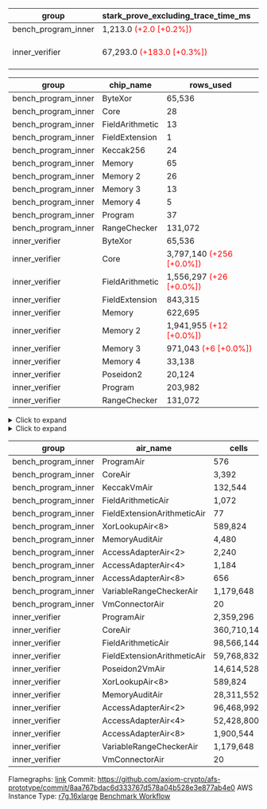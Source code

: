 | group | stark_prove_excluding_trace_time_ms | total_cells | total_cells_used | trace_gen_time_ms | verify_program_compile_ms |
| --- | --- | --- | --- | --- | --- |
| bench_program_inner | 1,213.0 <span style="color: red">(+2.0 [+0.2%])</span> | 1,915,713 | 277,352 | 2.0 |  |
| inner_verifier | 67,293.0 <span style="color: red">(+183.0 [+0.3%])</span> | 716,898,324 | 388,624,399 <span style="color: red">(+17,912 [+0.0%])</span> | 34,541.0 <span style="color: green">(-514.0 [-1.5%])</span> | 47,424.0 <span style="color: red">(+538.0 [+1.1%])</span> |

| group | chip_name | rows_used |
| --- | --- | --- |
| bench_program_inner | ByteXor | 65,536 |
| bench_program_inner | Core | 28 |
| bench_program_inner | FieldArithmetic | 13 |
| bench_program_inner | FieldExtension | 1 |
| bench_program_inner | Keccak256 | 24 |
| bench_program_inner | Memory | 65 |
| bench_program_inner | Memory 2 | 26 |
| bench_program_inner | Memory 3 | 13 |
| bench_program_inner | Memory 4 | 5 |
| bench_program_inner | Program | 37 |
| bench_program_inner | RangeChecker | 131,072 |
| inner_verifier | ByteXor | 65,536 |
| inner_verifier | Core | 3,797,140 <span style="color: red">(+256 [+0.0%])</span> |
| inner_verifier | FieldArithmetic | 1,556,297 <span style="color: red">(+26 [+0.0%])</span> |
| inner_verifier | FieldExtension | 843,315 |
| inner_verifier | Memory | 622,695 |
| inner_verifier | Memory 2 | 1,941,955 <span style="color: red">(+12 [+0.0%])</span> |
| inner_verifier | Memory 3 | 971,043 <span style="color: red">(+6 [+0.0%])</span> |
| inner_verifier | Memory 4 | 33,138 |
| inner_verifier | Poseidon2 | 20,124 |
| inner_verifier | Program | 203,982 |
| inner_verifier | RangeChecker | 131,072 |

<details>
<summary>Click to expand</summary>

| group | dsl_ir | opcode | frequency |
| --- | --- | --- | --- |
| bench_program_inner |  | 2 | 2 |
| bench_program_inner |  | 5 | 1 |
| bench_program_inner | AddE | 272 | 1 |
| bench_program_inner | AddF | 256 | 1 |
| bench_program_inner | AddVI | 256 | 6 |
| bench_program_inner | Alloc | 1 | 2 |
| bench_program_inner | Alloc | 256 | 2 |
| bench_program_inner | Alloc | 258 | 2 |
| bench_program_inner | For | 2 | 1 |
| bench_program_inner | For | 256 | 2 |
| bench_program_inner | For | 5 | 1 |
| bench_program_inner | For | 7 | 3 |
| bench_program_inner | Halt | 8 | 1 |
| bench_program_inner | IfEqI | 7 | 2 |
| bench_program_inner | ImmE | 2 | 8 |
| bench_program_inner | ImmF | 2 | 2 |
| bench_program_inner | ImmV | 2 | 3 |
| bench_program_inner | Keccak256 | 304 | 1 |
| bench_program_inner | StoreV | 4 | 2 |
| inner_verifier |  | 2 | 2 |
| inner_verifier |  | 5 | 1 |
| inner_verifier | AddE | 272 | 223,787 |
| inner_verifier | AddEFFI | 1 | 127 |
| inner_verifier | AddEFFI | 2 | 381 |
| inner_verifier | AddEFI | 256 | 168 |
| inner_verifier | AddEI | 256 | 66,784 |
| inner_verifier | AddFI | 256 | 12,485 <span style="color: red">(+26 [+0.2%])</span> |
| inner_verifier | AddV | 256 | 5,980 |
| inner_verifier | AddVI | 256 | 271,414 |
| inner_verifier | Alloc | 1 | 23,824 |
| inner_verifier | Alloc | 256 | 23,824 |
| inner_verifier | Alloc | 258 | 14,353 |
| inner_verifier | AssertEqE | 7 | 132 |
| inner_verifier | AssertEqEI | 7 | 4 |
| inner_verifier | AssertEqF | 7 | 4,054 |
| inner_verifier | AssertEqV | 7 | 1,129 |
| inner_verifier | AssertEqVI | 7 | 188 |
| inner_verifier | CycleTrackerEnd | 17 | 104,356 |
| inner_verifier | CycleTrackerStart | 16 | 104,356 |
| inner_verifier | DivE | 275 | 195,009 |
| inner_verifier | DivEIN | 2 | 120 |
| inner_verifier | DivEIN | 275 | 30 |
| inner_verifier | DivFIN | 259 | 72 |
| inner_verifier | For | 1 | 966 |
| inner_verifier | For | 2 | 17,542 |
| inner_verifier | For | 256 | 527,961 |
| inner_verifier | For | 5 | 18,508 |
| inner_verifier | For | 7 | 546,469 |
| inner_verifier | Halt | 8 | 1 |
| inner_verifier | HintBitsF | 14 | 22 |
| inner_verifier | HintInputVec | 13 | 9,471 |
| inner_verifier | IfEq | 7 | 6,158 |
| inner_verifier | IfEqI | 5 | 10,080 <span style="color: red">(+256 [+2.6%])</span> |
| inner_verifier | IfEqI | 7 | 121,255 |
| inner_verifier | IfNe | 5 | 21 |
| inner_verifier | IfNe | 6 | 6,893 |
| inner_verifier | IfNeI | 6 | 946 |
| inner_verifier | ImmE | 2 | 12,360 |
| inner_verifier | ImmF | 2 | 14,565 |
| inner_verifier | ImmV | 2 | 21,584 |
| inner_verifier | LoadE | 1 | 41,456 |
| inner_verifier | LoadE | 3 | 800,352 |
| inner_verifier | LoadF | 1 | 14,498 |
| inner_verifier | LoadF | 3 | 298,733 |
| inner_verifier | LoadV | 1 | 12,257 |
| inner_verifier | LoadV | 3 | 61,816 |
| inner_verifier | MulE | 274 | 408,091 |
| inner_verifier | MulEF | 258 | 1,668 |
| inner_verifier | MulEFI | 258 | 1,432 |
| inner_verifier | MulEI | 2 | 10,248 |
| inner_verifier | MulEI | 274 | 2,562 |
| inner_verifier | MulF | 258 | 22,173 |
| inner_verifier | MulFI | 258 | 12 |
| inner_verifier | MulV | 258 | 682 |
| inner_verifier | MulVI | 258 | 8,259 |
| inner_verifier | NegE | 258 | 184 |
| inner_verifier | Poseidon2CompressBabyBear | 289 | 7,224 |
| inner_verifier | Poseidon2PermuteBabyBear | 288 | 12,900 |
| inner_verifier | StoreE | 2 | 11,236 |
| inner_verifier | StoreE | 4 | 11,156 |
| inner_verifier | StoreF | 2 | 12,624 |
| inner_verifier | StoreF | 4 | 101,586 |
| inner_verifier | StoreHintWord | 12 | 202,529 |
| inner_verifier | StoreHintWord | 256 | 192,376 |
| inner_verifier | StoreV | 2 | 1,833 |
| inner_verifier | StoreV | 4 | 23,461 |
| inner_verifier | SubE | 273 | 13,836 |
| inner_verifier | SubEF | 1 | 1,167,840 |
| inner_verifier | SubEF | 257 | 389,280 |
| inner_verifier | SubEFI | 256 | 1,288 |
| inner_verifier | SubEI | 256 | 240 |
| inner_verifier | SubV | 257 | 14,028 |
| inner_verifier | SubVI | 257 | 1,277 |
| inner_verifier | SubVIN | 257 | 357 |

</details>

<details>
<summary>Click to expand</summary>

| group | air_name | dsl_ir | opcode | cells_used |
| --- | --- | --- | --- | --- |
| bench_program_inner | Audit |  | 2 | 38 |
| bench_program_inner | CoreAir |  | 2 | 124 |
| bench_program_inner | Audit |  | 5 | 19 |
| bench_program_inner | CoreAir |  | 5 | 62 |
| bench_program_inner | AccessAdapter<2> | AddE | 272 | 66 |
| bench_program_inner | AccessAdapter<4> | AddE | 272 | 39 |
| bench_program_inner | Audit | AddE | 272 | 76 |
| bench_program_inner | FieldExtensionArithmeticAir | AddE | 272 | 41 |
| bench_program_inner | Audit | AddF | 256 | 19 |
| bench_program_inner | FieldArithmeticAir | AddF | 256 | 31 |
| bench_program_inner | Audit | AddVI | 256 | 38 |
| bench_program_inner | FieldArithmeticAir | AddVI | 256 | 186 |
| bench_program_inner | Audit | Alloc | 1 | 38 |
| bench_program_inner | CoreAir | Alloc | 1 | 124 |
| bench_program_inner | FieldArithmeticAir | Alloc | 256 | 62 |
| bench_program_inner | FieldArithmeticAir | Alloc | 258 | 62 |
| bench_program_inner | Audit | For | 2 | 19 |
| bench_program_inner | CoreAir | For | 2 | 62 |
| bench_program_inner | FieldArithmeticAir | For | 256 | 62 |
| bench_program_inner | CoreAir | For | 5 | 62 |
| bench_program_inner | CoreAir | For | 7 | 186 |
| bench_program_inner | CoreAir | Halt | 8 | 62 |
| bench_program_inner | CoreAir | IfEqI | 7 | 124 |
| bench_program_inner | Audit | ImmE | 2 | 152 |
| bench_program_inner | CoreAir | ImmE | 2 | 496 |
| bench_program_inner | Audit | ImmF | 2 | 38 |
| bench_program_inner | CoreAir | ImmF | 2 | 124 |
| bench_program_inner | Audit | ImmV | 2 | 38 |
| bench_program_inner | CoreAir | ImmV | 2 | 186 |
| bench_program_inner | AccessAdapter<2> | Keccak256 | 304 | 220 |
| bench_program_inner | AccessAdapter<4> | Keccak256 | 304 | 130 |
| bench_program_inner | AccessAdapter<8> | Keccak256 | 304 | 85 |
| bench_program_inner | Audit | Keccak256 | 304 | 722 |
| bench_program_inner | KeccakVmAir | Keccak256 | 304 | 76,752 |
| bench_program_inner | Audit | StoreV | 4 | 38 |
| bench_program_inner | CoreAir | StoreV | 4 | 124 |
| inner_verifier | Audit |  | 2 | 38 |
| inner_verifier | CoreAir |  | 2 | 132 |
| inner_verifier | Audit |  | 5 | 19 |
| inner_verifier | CoreAir |  | 5 | 66 |
| inner_verifier | AccessAdapter<2> | AddE | 272 | 1,123,254 |
| inner_verifier | AccessAdapter<4> | AddE | 272 | 663,741 |
| inner_verifier | Audit | AddE | 272 | 2,157,184 |
| inner_verifier | FieldExtensionArithmeticAir | AddE | 272 | 9,175,267 |
| inner_verifier | AccessAdapter<2> | AddEFFI | 1 | 704 |
| inner_verifier | AccessAdapter<4> | AddEFFI | 1 | 832 |
| inner_verifier | Audit | AddEFFI | 1 | 798 |
| inner_verifier | CoreAir | AddEFFI | 1 | 8,382 |
| inner_verifier | AccessAdapter<2> | AddEFFI | 2 | 704 |
| inner_verifier | Audit | AddEFFI | 2 | 2,394 |
| inner_verifier | CoreAir | AddEFFI | 2 | 25,146 |
| inner_verifier | AccessAdapter<2> | AddEFI | 256 | 286 |
| inner_verifier | AccessAdapter<4> | AddEFI | 256 | 169 |
| inner_verifier | Audit | AddEFI | 256 | 3,192 |
| inner_verifier | FieldArithmeticAir | AddEFI | 256 | 5,208 |
| inner_verifier | AccessAdapter<2> | AddEI | 256 | 361,900 <span style="color: red">(+66 [+0.0%])</span> |
| inner_verifier | AccessAdapter<4> | AddEI | 256 | 213,850 <span style="color: red">(+39 [+0.0%])</span> |
| inner_verifier | Audit | AddEI | 256 | 1,177,088 |
| inner_verifier | FieldArithmeticAir | AddEI | 256 | 2,070,304 |
| inner_verifier | Audit | AddFI | 256 | 3,021 |
| inner_verifier | FieldArithmeticAir | AddFI | 256 | 387,035 <span style="color: red">(+806 [+0.2%])</span> |
| inner_verifier | Audit | AddV | 256 | 19 |
| inner_verifier | FieldArithmeticAir | AddV | 256 | 185,380 |
| inner_verifier | Audit | AddVI | 256 | 17,005 |
| inner_verifier | FieldArithmeticAir | AddVI | 256 | 8,413,834 |
| inner_verifier | Audit | Alloc | 1 | 3,420 |
| inner_verifier | CoreAir | Alloc | 1 | 1,572,384 |
| inner_verifier | FieldArithmeticAir | Alloc | 256 | 738,544 |
| inner_verifier | AccessAdapter<2> | Alloc | 258 | 33 |
| inner_verifier | AccessAdapter<4> | Alloc | 258 | 39 |
| inner_verifier | FieldArithmeticAir | Alloc | 258 | 444,943 |
| inner_verifier | AccessAdapter<2> | AssertEqE | 7 | 726 |
| inner_verifier | AccessAdapter<4> | AssertEqE | 7 | 429 |
| inner_verifier | CoreAir | AssertEqE | 7 | 8,712 |
| inner_verifier | AccessAdapter<2> | AssertEqEI | 7 | 22 |
| inner_verifier | AccessAdapter<4> | AssertEqEI | 7 | 13 |
| inner_verifier | CoreAir | AssertEqEI | 7 | 264 |
| inner_verifier | CoreAir | AssertEqF | 7 | 267,564 |
| inner_verifier | CoreAir | AssertEqV | 7 | 74,514 |
| inner_verifier | CoreAir | AssertEqVI | 7 | 12,408 |
| inner_verifier | CoreAir | CycleTrackerEnd | 17 | 6,887,496 |
| inner_verifier | CoreAir | CycleTrackerStart | 16 | 6,887,496 |
| inner_verifier | AccessAdapter<2> | DivE | 275 | 8,564,952 |
| inner_verifier | AccessAdapter<4> | DivE | 275 | 5,061,108 |
| inner_verifier | Audit | DivE | 275 | 1,672 |
| inner_verifier | FieldExtensionArithmeticAir | DivE | 275 | 7,995,369 |
| inner_verifier | AccessAdapter<2> | DivEIN | 2 | 429 |
| inner_verifier | AccessAdapter<4> | DivEIN | 2 | 117 |
| inner_verifier | CoreAir | DivEIN | 2 | 7,920 |
| inner_verifier | AccessAdapter<2> | DivEIN | 275 | 1,694 |
| inner_verifier | AccessAdapter<4> | DivEIN | 275 | 1,001 |
| inner_verifier | Audit | DivEIN | 275 | 2,204 |
| inner_verifier | FieldExtensionArithmeticAir | DivEIN | 275 | 1,230 |
| inner_verifier | Audit | DivFIN | 259 | 1,311 |
| inner_verifier | FieldArithmeticAir | DivFIN | 259 | 2,232 |
| inner_verifier | Audit | For | 1 | 399 |
| inner_verifier | CoreAir | For | 1 | 63,756 |
| inner_verifier | Audit | For | 2 | 2,356 |
| inner_verifier | CoreAir | For | 2 | 1,157,772 |
| inner_verifier | FieldArithmeticAir | For | 256 | 16,366,791 |
| inner_verifier | AccessAdapter<2> | For | 5 | 418 |
| inner_verifier | AccessAdapter<4> | For | 5 | 494 |
| inner_verifier | CoreAir | For | 5 | 1,221,528 |
| inner_verifier | CoreAir | For | 7 | 36,066,954 |
| inner_verifier | CoreAir | Halt | 8 | 66 |
| inner_verifier | CoreAir | HintBitsF | 14 | 1,452 |
| inner_verifier | CoreAir | HintInputVec | 13 | 625,086 |
| inner_verifier | CoreAir | IfEq | 7 | 406,428 |
| inner_verifier | CoreAir | IfEqI | 5 | 665,280 <span style="color: red">(+16,896 [+2.6%])</span> |
| inner_verifier | CoreAir | IfEqI | 7 | 8,002,830 |
| inner_verifier | CoreAir | IfNe | 5 | 1,386 |
| inner_verifier | CoreAir | IfNe | 6 | 454,938 |
| inner_verifier | CoreAir | IfNeI | 6 | 62,436 |
| inner_verifier | AccessAdapter<2> | ImmE | 2 | 462 |
| inner_verifier | AccessAdapter<4> | ImmE | 2 | 273 |
| inner_verifier | Audit | ImmE | 2 | 226,784 |
| inner_verifier | CoreAir | ImmE | 2 | 815,760 |
| inner_verifier | Audit | ImmF | 2 | 3,876 |
| inner_verifier | CoreAir | ImmF | 2 | 961,290 |
| inner_verifier | Audit | ImmV | 2 | 18,506 |
| inner_verifier | CoreAir | ImmV | 2 | 1,424,544 |
| inner_verifier | AccessAdapter<2> | LoadE | 1 | 16,126 |
| inner_verifier | AccessAdapter<4> | LoadE | 1 | 9,529 |
| inner_verifier | Audit | LoadE | 1 | 704,824 |
| inner_verifier | CoreAir | LoadE | 1 | 2,736,096 |
| inner_verifier | AccessAdapter<2> | LoadE | 3 | 24,090 |
| inner_verifier | AccessAdapter<4> | LoadE | 3 | 14,235 |
| inner_verifier | CoreAir | LoadE | 3 | 52,823,232 |
| inner_verifier | AccessAdapter<2> | LoadF | 1 | 22,176 |
| inner_verifier | AccessAdapter<4> | LoadF | 1 | 13,104 |
| inner_verifier | AccessAdapter<8> | LoadF | 1 | 8,568 |
| inner_verifier | Audit | LoadF | 1 | 63,517 |
| inner_verifier | CoreAir | LoadF | 1 | 956,868 |
| inner_verifier | AccessAdapter<2> | LoadF | 3 | 605 |
| inner_verifier | AccessAdapter<4> | LoadF | 3 | 364 |
| inner_verifier | AccessAdapter<8> | LoadF | 3 | 391 |
| inner_verifier | Audit | LoadF | 3 | 1,767 |
| inner_verifier | CoreAir | LoadF | 3 | 19,716,378 |
| inner_verifier | Audit | LoadV | 1 | 28,158 |
| inner_verifier | CoreAir | LoadV | 1 | 808,962 |
| inner_verifier | Audit | LoadV | 3 | 3,040 |
| inner_verifier | CoreAir | LoadV | 3 | 4,079,856 |
| inner_verifier | AccessAdapter<2> | MulE | 274 | 510,554 <span style="color: red">(+66 [+0.0%])</span> |
| inner_verifier | AccessAdapter<4> | MulE | 274 | 301,691 <span style="color: red">(+39 [+0.0%])</span> |
| inner_verifier | Audit | MulE | 274 | 1,293,216 |
| inner_verifier | FieldExtensionArithmeticAir | MulE | 274 | 16,731,731 |
| inner_verifier | AccessAdapter<2> | MulEF | 258 | 7,876 |
| inner_verifier | AccessAdapter<4> | MulEF | 258 | 4,654 |
| inner_verifier | Audit | MulEF | 258 | 4,484 |
| inner_verifier | FieldArithmeticAir | MulEF | 258 | 51,708 |
| inner_verifier | AccessAdapter<2> | MulEFI | 258 | 1,100 |
| inner_verifier | AccessAdapter<4> | MulEFI | 258 | 650 |
| inner_verifier | Audit | MulEFI | 258 | 27,208 |
| inner_verifier | FieldArithmeticAir | MulEFI | 258 | 44,392 |
| inner_verifier | AccessAdapter<2> | MulEI | 2 | 56,122 |
| inner_verifier | AccessAdapter<4> | MulEI | 2 | 33,033 |
| inner_verifier | Audit | MulEI | 2 | 57 |
| inner_verifier | CoreAir | MulEI | 2 | 676,368 |
| inner_verifier | AccessAdapter<2> | MulEI | 274 | 165,594 |
| inner_verifier | AccessAdapter<4> | MulEI | 274 | 97,851 |
| inner_verifier | Audit | MulEI | 274 | 189,848 |
| inner_verifier | FieldExtensionArithmeticAir | MulEI | 274 | 105,042 |
| inner_verifier | Audit | MulF | 258 | 779 |
| inner_verifier | FieldArithmeticAir | MulF | 258 | 687,363 |
| inner_verifier | Audit | MulFI | 258 | 228 |
| inner_verifier | FieldArithmeticAir | MulFI | 258 | 372 |
| inner_verifier | Audit | MulV | 258 | 12,901 |
| inner_verifier | FieldArithmeticAir | MulV | 258 | 21,142 |
| inner_verifier | Audit | MulVI | 258 | 114 |
| inner_verifier | FieldArithmeticAir | MulVI | 258 | 256,029 |
| inner_verifier | AccessAdapter<2> | NegE | 258 | 902 |
| inner_verifier | AccessAdapter<4> | NegE | 258 | 533 |
| inner_verifier | Audit | NegE | 258 | 3,496 |
| inner_verifier | FieldArithmeticAir | NegE | 258 | 5,704 |
| inner_verifier | AccessAdapter<2> | Poseidon2CompressBabyBear | 289 | 298,452 |
| inner_verifier | AccessAdapter<4> | Poseidon2CompressBabyBear | 289 | 176,358 |
| inner_verifier | AccessAdapter<8> | Poseidon2CompressBabyBear | 289 | 115,311 |
| inner_verifier | Poseidon2VmAir<BabyBear> | Poseidon2CompressBabyBear | 289 | 3,019,632 |
| inner_verifier | AccessAdapter<2> | Poseidon2PermuteBabyBear | 288 | 605,011 |
| inner_verifier | AccessAdapter<4> | Poseidon2PermuteBabyBear | 288 | 357,929 |
| inner_verifier | AccessAdapter<8> | Poseidon2PermuteBabyBear | 288 | 235,807 |
| inner_verifier | Poseidon2VmAir<BabyBear> | Poseidon2PermuteBabyBear | 288 | 5,392,200 |
| inner_verifier | AccessAdapter<2> | StoreE | 2 | 7,854 |
| inner_verifier | AccessAdapter<4> | StoreE | 2 | 4,641 |
| inner_verifier | Audit | StoreE | 2 | 213,484 |
| inner_verifier | CoreAir | StoreE | 2 | 741,576 |
| inner_verifier | AccessAdapter<2> | StoreE | 4 | 45,276 |
| inner_verifier | AccessAdapter<4> | StoreE | 4 | 26,754 |
| inner_verifier | Audit | StoreE | 4 | 28,424 |
| inner_verifier | CoreAir | StoreE | 4 | 736,296 |
| inner_verifier | Audit | StoreF | 2 | 239,856 |
| inner_verifier | CoreAir | StoreF | 2 | 833,184 |
| inner_verifier | AccessAdapter<2> | StoreF | 4 | 521,191 |
| inner_verifier | AccessAdapter<4> | StoreF | 4 | 308,399 |
| inner_verifier | AccessAdapter<8> | StoreF | 4 | 203,269 |
| inner_verifier | Audit | StoreF | 4 | 55,176 |
| inner_verifier | CoreAir | StoreF | 4 | 6,704,676 |
| inner_verifier | Audit | StoreHintWord | 12 | 3,848,051 |
| inner_verifier | CoreAir | StoreHintWord | 12 | 13,366,914 |
| inner_verifier | FieldArithmeticAir | StoreHintWord | 256 | 5,963,656 |
| inner_verifier | Audit | StoreV | 2 | 34,827 |
| inner_verifier | CoreAir | StoreV | 2 | 120,978 |
| inner_verifier | Audit | StoreV | 4 | 441,484 |
| inner_verifier | CoreAir | StoreV | 4 | 1,548,426 |
| inner_verifier | AccessAdapter<2> | SubE | 273 | 458,172 |
| inner_verifier | AccessAdapter<4> | SubE | 273 | 270,738 |
| inner_verifier | Audit | SubE | 273 | 970,368 |
| inner_verifier | FieldExtensionArithmeticAir | SubE | 273 | 567,276 |
| inner_verifier | AccessAdapter<2> | SubEF | 1 | 4,281,838 |
| inner_verifier | Audit | SubEF | 1 | 1,254 |
| inner_verifier | CoreAir | SubEF | 1 | 77,077,440 |
| inner_verifier | AccessAdapter<2> | SubEF | 257 | 4,281,838 |
| inner_verifier | AccessAdapter<4> | SubEF | 257 | 5,060,354 |
| inner_verifier | Audit | SubEF | 257 | 418 |
| inner_verifier | FieldArithmeticAir | SubEF | 257 | 12,067,680 |
| inner_verifier | AccessAdapter<2> | SubEFI | 256 | 176 |
| inner_verifier | AccessAdapter<4> | SubEFI | 256 | 104 |
| inner_verifier | Audit | SubEFI | 256 | 24,472 |
| inner_verifier | FieldArithmeticAir | SubEFI | 256 | 39,928 |
| inner_verifier | AccessAdapter<2> | SubEI | 256 | 968 |
| inner_verifier | AccessAdapter<4> | SubEI | 256 | 572 |
| inner_verifier | Audit | SubEI | 256 | 4,408 |
| inner_verifier | FieldArithmeticAir | SubEI | 256 | 7,440 |
| inner_verifier | Audit | SubV | 257 | 57 |
| inner_verifier | FieldArithmeticAir | SubV | 257 | 434,868 |
| inner_verifier | Audit | SubVI | 257 | 14,003 |
| inner_verifier | FieldArithmeticAir | SubVI | 257 | 39,587 |
| inner_verifier | FieldArithmeticAir | SubVIN | 257 | 11,067 |

</details>

| group | air_name | cells | constraints | interactions | main_cols | perm_cols | prep_cols | quotient_deg | rows |
| --- | --- | --- | --- | --- | --- | --- | --- | --- | --- |
| bench_program_inner | ProgramAir<BabyBear> | 576 | 4 | 1 | 1 | 8 | 9 | 1 | 64 |
| bench_program_inner | CoreAir | 3,392 | 115 | 19 | 62 | 44 |  | 2 | 32 |
| bench_program_inner | KeccakVmAir | 132,544 | 2,251 | 235 | 3,198 | 944 |  | 2 | 32 |
| bench_program_inner | FieldArithmeticAir | 1,072 | 28 | 15 | 31 | 36 |  | 2 | 16 |
| bench_program_inner | FieldExtensionArithmeticAir | 77 | 28 | 15 | 41 | 36 |  | 2 | 1 |
| bench_program_inner | XorLookupAir<8> | 589,824 | 4 | 1 | 1 | 8 | 3 | 1 | 65,536 |
| bench_program_inner | MemoryAuditAir | 4,480 | 21 | 6 | 19 | 16 |  | 2 | 128 |
| bench_program_inner | AccessAdapterAir<2> | 2,240 | 14 | 5 | 11 | 24 |  | 2 | 64 |
| bench_program_inner | AccessAdapterAir<4> | 1,184 | 14 | 5 | 13 | 24 |  | 2 | 32 |
| bench_program_inner | AccessAdapterAir<8> | 656 | 14 | 5 | 17 | 24 |  | 2 | 16 |
| bench_program_inner | VariableRangeCheckerAir | 1,179,648 | 4 | 1 | 1 | 8 | 2 | 1 | 131,072 |
| bench_program_inner | VmConnectorAir | 20 | 4 | 2 | 2 | 8 | 1 | 2 | 2 |
| inner_verifier | ProgramAir<BabyBear> | 2,359,296 | 4 | 1 | 1 | 8 | 9 | 1 | 262,144 |
| inner_verifier | CoreAir | 360,710,144 | 113 | 19 | 66 | 20 |  | 8 | 4,194,304 |
| inner_verifier | FieldArithmeticAir | 98,566,144 | 23 | 15 | 31 | 16 |  | 8 | 2,097,152 |
| inner_verifier | FieldExtensionArithmeticAir | 59,768,832 | 23 | 15 | 41 | 16 |  | 8 | 1,048,576 |
| inner_verifier | Poseidon2VmAir<BabyBear> | 14,614,528 | 373 | 32 | 418 | 28 |  | 8 | 32,768 |
| inner_verifier | XorLookupAir<8> | 589,824 | 4 | 1 | 1 | 8 | 3 | 1 | 65,536 |
| inner_verifier | MemoryAuditAir | 28,311,552 | 19 | 6 | 19 | 8 |  | 8 | 1,048,576 |
| inner_verifier | AccessAdapterAir<2> | 96,468,992 | 11 | 5 | 11 | 12 |  | 4 | 4,194,304 |
| inner_verifier | AccessAdapterAir<4> | 52,428,800 | 11 | 5 | 13 | 12 |  | 4 | 2,097,152 |
| inner_verifier | AccessAdapterAir<8> | 1,900,544 | 11 | 5 | 17 | 12 |  | 4 | 65,536 |
| inner_verifier | VariableRangeCheckerAir | 1,179,648 | 4 | 1 | 1 | 8 | 2 | 1 | 131,072 |
| inner_verifier | VmConnectorAir | 20 | 4 | 2 | 2 | 8 | 1 | 2 | 2 |



Flamegraphs: [link](https://github.com/axiom-crypto/afs-prototype/actions/runs/11187080286/artifacts/2017813650)
Commit: https://github.com/axiom-crypto/afs-prototype/commit/8aa767bdac6d333767d578a04b528e3e877ab4e0
AWS Instance Type: [r7g.16xlarge](https://instances.vantage.sh/aws/ec2/r7g.16xlarge)
[Benchmark Workflow](https://github.com/axiom-crypto/afs-prototype/actions/runs/11187080286)
